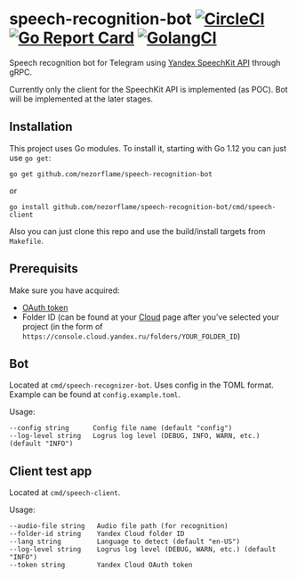 # speech-recognition-bot [![CircleCI](https://circleci.com/gh/nezorflame/speech-recognition-bot/tree/master.svg?style=svg)](https://circleci.com/gh/nezorflame/speech-recognition-bot/tree/master) [![Go Report Card](https://goreportcard.com/badge/github.com/nezorflame/speech-recognition-bot)](https://goreportcard.com/report/github.com/nezorflame/speech-recognition-bot) [![GolangCI](https://golangci.com/badges/github.com/nezorflame/speech-recognition-bot.svg)](https://golangci.com)

Speech recognition bot for Telegram using [Yandex SpeechKit API](https://github.com/yandex-cloud/docs/blob/master/en/speechkit/stt/index.md) through gRPC.

Currently only the client for the SpeechKit API is implemented (as POC). Bot will be implemented at the later stages.

## Installation

This project uses Go modules.
To install it, starting with Go 1.12 you can just use `go get`:

`go get github.com/nezorflame/speech-recognition-bot`

or

`go install github.com/nezorflame/speech-recognition-bot/cmd/speech-client`

Also you can just clone this repo and use the build/install targets from `Makefile`.

## Prerequisits

Make sure you have acquired:

- [OAuth token](https://oauth.yandex.ru/authorize?response_type=token&client_id=1a6990aa636648e9b2ef855fa7bec2fb)
- Folder ID (can be found at your [Cloud](https://console.cloud.yandex.ru/folders/) page after you've selected your project (in the form of `https://console.cloud.yandex.ru/folders/YOUR_FOLDER_ID`)

## Bot

Located at `cmd/speech-recognizer-bot`.
Uses config in the TOML format. Example can be found at `config.example.toml`.

Usage:

```text
--config string      Config file name (default "config")
--log-level string   Logrus log level (DEBUG, INFO, WARN, etc.) (default "INFO")
```

## Client test app

Located at `cmd/speech-client`.

Usage:

```text
--audio-file string   Audio file path (for recognition)
--folder-id string    Yandex Cloud folder ID
--lang string         Language to detect (default "en-US")
--log-level string    Logrus log level (DEBUG, WARN, etc.) (default "INFO")
--token string        Yandex Cloud OAuth token
```
